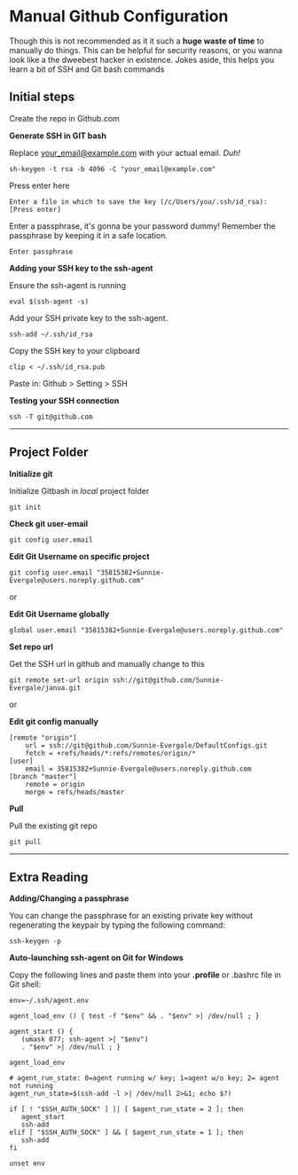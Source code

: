 
# Manual Github Configuration
Though this is not recommended as it it such a **huge waste of time** to manually do things. This can be helpful for security reasons, or you wanna look like a the dweebest hacker in existence. Jokes aside, this helps you learn a bit of SSH and Git bash commands

## Initial steps

Create the repo in Github.com

**Generate SSH in GIT bash**

Replace your_email@example.com with your actual email. *Duh!*

```
sh-keygen -t rsa -b 4096 -C "your_email@example.com"
```
Press enter here
```
Enter a file in which to save the key (/c/Users/you/.ssh/id_rsa):[Press enter]
```
Enter a passphrase, it's gonna be your password dummy! Remember the passphrase by keeping it in a safe location.
```
Enter passphrase
```
**Adding your SSH key to the ssh-agent**

Ensure the ssh-agent is running
```
eval $(ssh-agent -s)
```
Add your SSH private key to the ssh-agent.
```
ssh-add ~/.ssh/id_rsa
```
Copy the SSH key to your clipboard
```
clip < ~/.ssh/id_rsa.pub
```
Paste in: Github > Setting > SSH

**Testing your SSH connection**
```
ssh -T git@github.com
```


----------
## Project Folder

**Initialize git**

Initialize Gitbash in *local* project folder
```
git init
```
**Check git user-email**
```
git config user.email
```
**Edit Git Username on specific project**
```
git config user.email "35815382+Sunnie-Evergale@users.noreply.github.com"
```
or

**Edit Git Username globally**
```
global user.email "35815382+Sunnie-Evergale@users.noreply.github.com"
```
**Set repo url**

Get the SSH url in github and manually change to this
```
git remote set-url origin ssh://git@github.com/Sunnie-Evergale/janua.git
```
or

**Edit git config manually**
```
[remote "origin"]
	url = ssh://git@github.com/Sunnie-Evergale/DefaultConfigs.git
	fetch = +refs/heads/*:refs/remotes/origin/*
[user]
	email = 35815382+Sunnie-Evergale@users.noreply.github.com
[branch "master"]
	remote = origin
	merge = refs/heads/master
```
**Pull**

Pull the existing git repo
```
git pull
```
----------


## Extra Reading

**Adding/Changing a passphrase**

You can change the passphrase for an existing private key without regenerating the keypair by typing the following command:
```
ssh-keygen -p
```

**Auto-launching ssh-agent on Git for Windows**

Copy the following lines and paste them into your **.profile** or .bashrc file in Git shell:
 ```
 env=~/.ssh/agent.env

agent_load_env () { test -f "$env" && . "$env" >| /dev/null ; }

agent_start () {
    (umask 077; ssh-agent >| "$env")
    . "$env" >| /dev/null ; }

agent_load_env

# agent_run_state: 0=agent running w/ key; 1=agent w/o key; 2= agent not running
agent_run_state=$(ssh-add -l >| /dev/null 2>&1; echo $?)

if [ ! "$SSH_AUTH_SOCK" ] || [ $agent_run_state = 2 ]; then
    agent_start
    ssh-add
elif [ "$SSH_AUTH_SOCK" ] && [ $agent_run_state = 1 ]; then
    ssh-add
fi

unset env
 ```